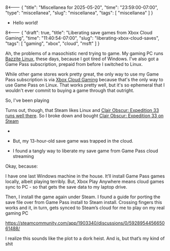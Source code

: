 8<--- { "title": "Miscellanea for 2025-05-20", "time": "23:59:00-07:00", "type": "miscellanea", "slug": "miscellanea", "tags": [ "miscellanea" ] }

- Hello world!


8<--- { "draft": true, "title": "Liberating save games from Xbox Cloud Gaming", "time": "11:40:54-07:00", "slug": "liberating-xbox-cloud-saves", "tags": [ "gaming", "xbox", "cloud", "msft" ] }

Ah, the problems of a masochistic nerd trying to game. My gaming PC runs [Bazzite Linux](https://bazzite.gg/), these days, because I got tired of Windows. I've also got a Game Pass subscription, prepaid from before I switched to Linux.

While other game stores work pretty great, the only way to use my Game Pass subscription is via [Xbox Cloud Gaming](https://www.xbox.com/en-us/play) because that's the only way to use Game Pass on Linux. That works pretty well, but it's so ephemeral that I wouldn't ever commit to buying a game through that outright.

So, I've been playing 

Turns out, though, that Steam likes Linux and [Clair Obscur: Expedition 33 runs well there](https://www.protondb.com/app/1903340). So I broke down and bought [Clair Obscur: Expedition 33 on Steam](https://store.steampowered.com/app/1903340/Clair_Obscur_Expedition_33/) 

- 
- But, my 13-hour-old save game was trapped in the cloud.

- I found a tangly way to liberate my save game from Game Pass cloud streaming

Okay,  because:

I have one last Windows machine in the house. It’ll install Game Pass games locally, albeit playing terribly. But, Xbox Play Anywhere means cloud games sync to PC - so that gets the save data to my laptop drive.

Then, I install the game again under Steam. I found a guide for porting the save file over from Game Pass install to Steam install. Crossing fingers this works and it, in turn, gets synced to Steam’s cloud for me to play on my real gaming PC

https://steamcommunity.com/app/1903340/discussions/0/592895445665061488/

I realize this sounds like the plot to a dork heist. And is, but that’s my kind of shit